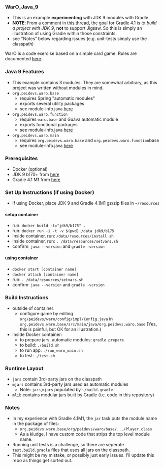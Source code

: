 ### WarO_Java_9

* This is an example **experimenting** with JDK 9 modules with Gradle.
* **NOTE**: From a comment in [this thread](https://github.com/gradle/gradle/issues/2334), the goal for Gradle 4.1 is _to build a project with JDK 9_, **not** to support Jigsaw. So this is simply an illustration of using Gradle within those constraints.
* see "Notes" below regarding issues (e.g. unit-tests simply use the classpath)

WarO is a code exercise based on a simple card game. Rules are documented [here](https://github.com/peidevs/WarO_Java/blob/master/Rules.md).

### Java 9 Features 

* This example contains 3 modules. They are somewhat arbitrary, as this project was
written without modules in mind.
* `org.peidevs.waro.base`
    * requires Spring "automatic modules"
    * exports several utility packages
    * see module-info.java [here](https://github.com/codetojoy/WarO_Java_9_Gradle/blob/master/org.peidevs.waro.base/src/main/java/org.peidevs.waro.base/module-info.java)
* `org.peidevs.waro.function`
    * requires `waro.base` and Guava automatic module
    * exports functional packages 
    * see module-info.java [here](https://github.com/codetojoy/WarO_Java_9_Gradle/blob/master/org.peidevs.waro.function/src/main/java/org.peidevs.waro.function/module-info.java)
* `org.peidevs.waro.main`
    * requires `org.peidevs.waro.base` and `org.peidevs.waro.function`base
    * see module-info.java [here](https://github.com/codetojoy/WarO_Java_9_Gradle/blob/master/org.peidevs.waro.main/src/main/java/org.peidevs.waro.main/module-info.java)

### Prerequisites

* Docker (optional)
* JDK 9 b170+ from [here](http://jdk.java.net/9/)
* Gradle 4.1 M1 from [here](https://github.com/gradle/gradle/releases/tag/v4.1.0-milestone-1)

### Set Up Instructions (if using Docker) 

* if using Docker, place JDK 9 and Gradle 4.1M1 gz/zip files in `~/resources` 

#### setup container

* run: `docker build -t="jdk9/b175" .` 
* run: `docker run -i -t -v $(pwd):/data jdk9/b175`
* inside container, run: `/data/resources/install.sh`
* inside container, run: `. /data/resources/setvars.sh`
* confirm: `java --version` and `gradle -version`

#### using container

* `docker start [container name]`
* `docker attach [container name]`
* run: `. /data/resources/setvars.sh`
* confirm: `java --version` and `gradle -version`

### Build Instructions 

* outside of container:
    * configure game by editing `org/peidevs/waro/config/impl/Config.java` in `org.peidevs.waro.base/src/main/java/org.peidevs.waro.base` (Yes, this is painful, but OK for an illustration.)
* inside Docker container:
    * to prepare jars, automatic modules: `gradle prepare`
    * to build: `./build.sh`
    * to run app: `./run_waro_main.sh`
    * to test: `./test.sh`

### Runtime Layout

* `jars` contain 3rd-party jars on the classpath
* `mjars` contains 3rd-party jars used as automatic modules
    * Note: `jars`,`mjars` populated by `~/build.gradle` 
* `mlib` contains modular jars built by Gradle (i.e. code in this repository)
    
### Notes

* In my experience with Gradle 4.1M1, the `jar` task puts the module name in the package of files:
    * `org.peidevs.waro.base/org/peidevs/waro/base/.../Player.class`
    * As a kludge, I have custom code that strips the top level module name.
* Running unit tests is a challenge, so there are seperate `test.build.gradle` files that uses all jars on the classpath.
* This might be my mistake, or possibly just early issues. I'll update this repo as things get sorted out.

